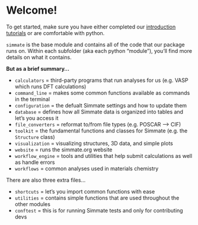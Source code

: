 
# Welcome!

To get started, make sure you have either completed our [introduction tutorials](https://github.com/jacksund/simmate/tree/main/tutorials)
or are comfortable with python.

`simmate` is the base module and contains all of the code that our package runs on. Within each subfolder (aka each python “module”), you’ll find more details on what it contains.

**But as a brief summary…**

- `calculators` = third-party programs that run analyses for us (e.g. VASP which runs DFT calculations)
- `command_line` = makes some common functions available as commands in the terminal
- `configuration` = the defualt Simmate settings and how to update them 
- `database` = defines how all Simmate data is organized into tables and let’s you access it 
- `file_converters` = reformat to/from file types (e.g. POSCAR –> CIF) 
- `toolkit` = the fundamental functions and classes for Simmate (e.g. the `Structure` class)
- `visualization` = visualizing structures, 3D data, and simple plots
- `website` = runs the simmate.org website 
- `workflow_engine` = tools and utilities that help submit calculations as well as handle errors
- `workflows` = common analyses used in materials chemistry

There are also three extra files…

- `shortcuts` = let’s you import common functions with ease 
- `utilities` = contains simple functions that are used throughout the other modules
- `conftest` = this is for running Simmate tests and only for contributing devs
